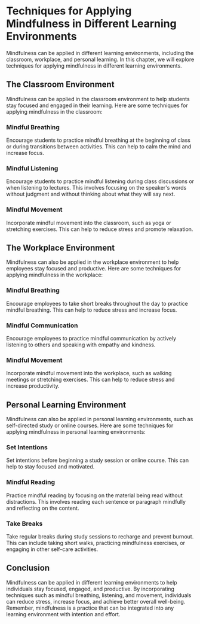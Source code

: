 Techniques for Applying Mindfulness in Different Learning Environments
==========================================================================================================================================

Mindfulness can be applied in different learning environments, including the classroom, workplace, and personal learning. In this chapter, we will explore techniques for applying mindfulness in different learning environments.

The Classroom Environment
-------------------------

Mindfulness can be applied in the classroom environment to help students stay focused and engaged in their learning. Here are some techniques for applying mindfulness in the classroom:

### Mindful Breathing

Encourage students to practice mindful breathing at the beginning of class or during transitions between activities. This can help to calm the mind and increase focus.

### Mindful Listening

Encourage students to practice mindful listening during class discussions or when listening to lectures. This involves focusing on the speaker's words without judgment and without thinking about what they will say next.

### Mindful Movement

Incorporate mindful movement into the classroom, such as yoga or stretching exercises. This can help to reduce stress and promote relaxation.

The Workplace Environment
-------------------------

Mindfulness can also be applied in the workplace environment to help employees stay focused and productive. Here are some techniques for applying mindfulness in the workplace:

### Mindful Breathing

Encourage employees to take short breaks throughout the day to practice mindful breathing. This can help to reduce stress and increase focus.

### Mindful Communication

Encourage employees to practice mindful communication by actively listening to others and speaking with empathy and kindness.

### Mindful Movement

Incorporate mindful movement into the workplace, such as walking meetings or stretching exercises. This can help to reduce stress and increase productivity.

Personal Learning Environment
-----------------------------

Mindfulness can also be applied in personal learning environments, such as self-directed study or online courses. Here are some techniques for applying mindfulness in personal learning environments:

### Set Intentions

Set intentions before beginning a study session or online course. This can help to stay focused and motivated.

### Mindful Reading

Practice mindful reading by focusing on the material being read without distractions. This involves reading each sentence or paragraph mindfully and reflecting on the content.

### Take Breaks

Take regular breaks during study sessions to recharge and prevent burnout. This can include taking short walks, practicing mindfulness exercises, or engaging in other self-care activities.

Conclusion
----------

Mindfulness can be applied in different learning environments to help individuals stay focused, engaged, and productive. By incorporating techniques such as mindful breathing, listening, and movement, individuals can reduce stress, increase focus, and achieve better overall well-being. Remember, mindfulness is a practice that can be integrated into any learning environment with intention and effort.
